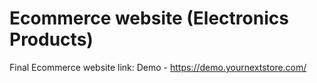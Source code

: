 # Ecommerce website (Electronics Products)

Final Ecommerce website link:
Demo - https://demo.yournextstore.com/
